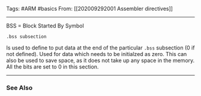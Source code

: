 Tags: #ARM #basics
From: [[202009292001 Assembler directives]]

---
BSS = Block Started By Symbol
```
.bss subsection
```

Is used to define to put data at the end of the particular `.bss` subsection (0 if not defined). Used for data which needs to be initialzed as zero. This can also be used to save space, as it does not take up any space in the memory. All the bits are set to 0 in this section.

---
### See Also

